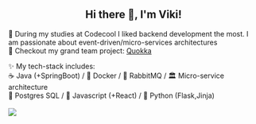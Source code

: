 ### <h2 align="center">Hi there 👋, I'm Viki!</h2>

🌱 During my studies at Codecool I liked backend development the most. I am passionate about event-driven/micro-services architectures <br />
🔭 Checkout my grand team project: [Quokka](https://github.com/KisCsaj68/quokka)<br  />

✨ My tech-stack includes:<br  />
☕ Java (+SpringBoot) / 🐳 Docker / 🐰 RabbitMQ / 🏛 Micro-service architecture<br />
🐘 Postgres SQL / 📜 Javascript (+React) / 🐍 Python (Flask,Jinja)<br  />
<br />
  <a href="https://github.com/KisCsaj68/github-readme-stats">
    <img align="center" src="https://github-readme-stats.vercel.app/api?username=KisCsaj68&show_icons=true&theme=tokyonight" />
  </a>
  <br />





<!--
**KisCsaj68/KisCsaj68** is a ✨ _special_ ✨ repository because its `README.md` (this file) appears on your GitHub profile.

Here are some ideas to get you started:

- 🔭 I’m currently working on ...
- 🌱 I’m currently learning ...
- 👯 I’m looking to collaborate on ...
- 🤔 I’m looking for help with ...
- 💬 Ask me about ...
- 📫 How to reach me: ...
- 😄 Pronouns: ...
- ⚡ Fun fact: ...
-->
